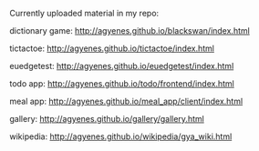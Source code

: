 Currently uploaded material in my repo:

dictionary game: http://agyenes.github.io/blackswan/index.html

tictactoe: http://agyenes.github.io/tictactoe/index.html

euedgetest: http://agyenes.github.io/euedgetest/index.html

todo app: http://agyenes.github.io/todo/frontend/index.html

meal app: http://agyenes.github.io/meal_app/client/index.html

gallery: http://agyenes.github.io/gallery/gallery.html

wikipedia: http://agyenes.github.io/wikipedia/gya_wiki.html


